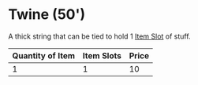 # Twine (50')

A thick string that can be tied to hold 1 [Item Slot](../../../Player%20Characters/Derived%20Statistics/Item%20Slot.md) of stuff.

| Quantity of Item | Item Slots | Price |
| ---------------- | ---------- | ----- |
| 1                | 1          | 10    |

